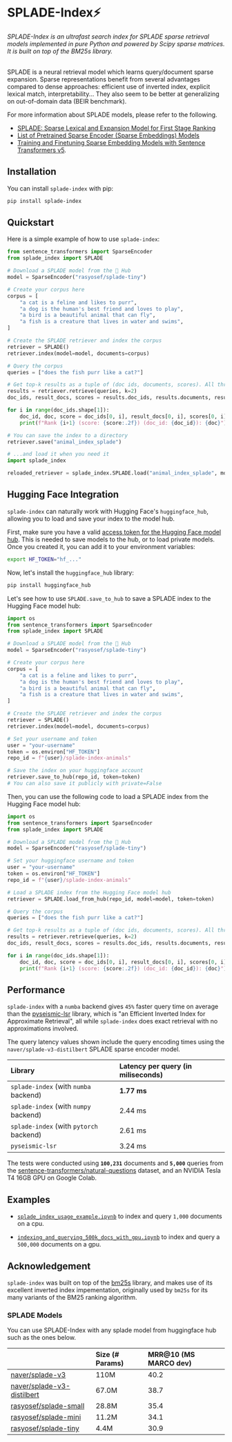 # SPLADE-Index⚡

<i>
SPLADE-Index is an ultrafast search index for SPLADE sparse retrieval models implemented in pure Python and powered by Scipy sparse matrices. It is built on top of the BM25s library.
</i>
<br/><br/>

SPLADE is a neural retrieval model which learns query/document sparse expansion. Sparse representations benefit from several advantages compared to dense approaches: efficient use of inverted index, explicit lexical match, interpretability... They also seem to be better at generalizing on out-of-domain data (BEIR benchmark).

For more information about SPLADE models, please refer to the following. 
 - [SPLADE: Sparse Lexical and Expansion Model for First Stage Ranking](https://arxiv.org/abs/2107.05720)
 - [List of Pretrained Sparse Encoder (Sparse Embeddings) Models](https://sbert.net/docs/sparse_encoder/pretrained_models.html)
 - [Training and Finetuning Sparse Embedding Models with Sentence Transformers v5](https://huggingface.co/blog/train-sparse-encoder).

## Installation

You can install `splade-index` with pip:

```bash
pip install splade-index
```

## Quickstart

Here is a simple example of how to use `splade-index`:

```python
from sentence_transformers import SparseEncoder
from splade_index import SPLADE

# Download a SPLADE model from the 🤗 Hub
model = SparseEncoder("rasyosef/splade-tiny")

# Create your corpus here
corpus = [
    "a cat is a feline and likes to purr",
    "a dog is the human's best friend and loves to play",
    "a bird is a beautiful animal that can fly",
    "a fish is a creature that lives in water and swims",
]

# Create the SPLADE retriever and index the corpus
retriever = SPLADE()
retriever.index(model=model, documents=corpus)

# Query the corpus
queries = ["does the fish purr like a cat?"]

# Get top-k results as a tuple of (doc ids, documents, scores). All three are arrays of shape (n_queries, k).
results = retriever.retrieve(queries, k=2)
doc_ids, result_docs, scores = results.doc_ids, results.documents, results.scores

for i in range(doc_ids.shape[1]):
    doc_id, doc, score = doc_ids[0, i], result_docs[0, i], scores[0, i]
    print(f"Rank {i+1} (score: {score:.2f}) (doc_id: {doc_id}): {doc}")

# You can save the index to a directory
retriever.save("animal_index_splade")

# ...and load it when you need it
import splade_index

reloaded_retriever = splade_index.SPLADE.load("animal_index_splade", model=model)
```


## Hugging Face Integration

`splade-index` can naturally work with Hugging Face's `huggingface_hub`, allowing you to load and save your index to the model hub.

First, make sure you have a valid [access token for the Hugging Face model hub](https://huggingface.co/settings/tokens). This is needed to save models to the hub, or to load private models. Once you created it, you can add it to your environment variables:

```bash
export HF_TOKEN="hf_..."
```

Now, let's install the `huggingface_hub` library:

```bash
pip install huggingface_hub
```

Let's see how to use `SPLADE.save_to_hub` to save a SPLADE index to the Hugging Face model hub:

```python
import os
from sentence_transformers import SparseEncoder
from splade_index import SPLADE

# Download a SPLADE model from the 🤗 Hub
model = SparseEncoder("rasyosef/splade-tiny")

# Create your corpus here
corpus = [
    "a cat is a feline and likes to purr",
    "a dog is the human's best friend and loves to play",
    "a bird is a beautiful animal that can fly",
    "a fish is a creature that lives in water and swims",
]

# Create the SPLADE retriever and index the corpus
retriever = SPLADE()
retriever.index(model=model, documents=corpus)

# Set your username and token
user = "your-username"
token = os.environ["HF_TOKEN"]
repo_id = f"{user}/splade-index-animals"

# Save the index on your huggingface account
retriever.save_to_hub(repo_id, token=token)
# You can also save it publicly with private=False
```

Then, you can use the following code to load a SPLADE index from the Hugging Face model hub:

```python
import os
from sentence_transformers import SparseEncoder
from splade_index import SPLADE

# Download a SPLADE model from the 🤗 Hub
model = SparseEncoder("rasyosef/splade-tiny")

# Set your huggingface username and token
user = "your-username"
token = os.environ["HF_TOKEN"]
repo_id = f"{user}/splade-index-animals"

# Load a SPLADE index from the Hugging Face model hub
retriever = SPLADE.load_from_hub(repo_id, model=model, token=token)

# Query the corpus
queries = ["does the fish purr like a cat?"]

# Get top-k results as a tuple of (doc ids, documents, scores). All three are arrays of shape (n_queries, k).
results = retriever.retrieve(queries, k=2)
doc_ids, result_docs, scores = results.doc_ids, results.documents, results.scores

for i in range(doc_ids.shape[1]):
    doc_id, doc, score = doc_ids[0, i], result_docs[0, i], scores[0, i]
    print(f"Rank {i+1} (score: {score:.2f}) (doc_id: {doc_id}): {doc}")
```

## Performance

`splade-index` with a `numba` backend gives `45%` faster query time on average than the [pyseismic-lsr](https://github.com/TusKANNy/seismic) library, which is "an Efficient Inverted Index for Approximate Retrieval", all while `splade-index` does exact retrieval with no approximations involved. 

The query latency values shown include the query encoding times using the `naver/splade-v3-distilbert` SPLADE sparse encoder model.  

|Library|Latency per query (in miliseconds)|
|:-|:-|
|`splade-index` (with `numba` backend)|**1.77 ms**|
|`splade-index` (with `numpy` backend)|2.44 ms|
|`splade-index` (with `pytorch` backend)|2.61 ms|
|`pyseismic-lsr`|3.24 ms|

The tests were conducted using **`100,231`** documents and **`5,000`** queries from the [sentence-transformers/natural-questions](https://huggingface.co/datasets/sentence-transformers/natural-questions) dataset, and an NVIDIA Tesla T4 16GB GPU on Google Colab. 

## Examples

- [`splade_index_usage_example.ipynb`](examples/splade_index_usage_example.ipynb) to index and query `1,000` documents on a cpu.

- [`indexing_and_querying_500k_docs_with_gpu.ipynb`](examples/indexing_and_querying_500k_docs_with_gpu.ipynb) to index and query a `500,000` documents on a gpu.

## Acknowledgement
`splade-index` was built on top of the [bm25s](https://github.com/xhluca/bm25s) library, and makes use of its excellent inverted index impementation, originally used by `bm25s` for its many variants of the BM25 ranking algorithm. 

### SPLADE Models

You can use SPLADE-Index with any splade model from huggingface hub such as the ones below.

||Size (# Params)|MRR@10 (MS MARCO dev)|
|:---|:----|:-------------------|
|[naver/splade-v3](https://huggingface.co/naver/splade-v3)|110M|40.2|
|[naver/splade-v3-distilbert](https://huggingface.co/naver/splade-v3-distilbert)|67.0M|38.7|
|[rasyosef/splade-small](https://huggingface.co/rasyosef/splade-small)|28.8M|35.4|
|[rasyosef/splade-mini](https://huggingface.co/rasyosef/splade-mini)|11.2M|34.1|
|[rasyosef/splade-tiny](https://huggingface.co/rasyosef/splade-tiny)|4.4M|30.9|

<!-- ## Citation

You can refer to the library with this BibTeX:

```bibtex
@misc{SPLADE-Index,
  title={SPLADE-Index: A Fast Inverted Search Index for SPLADE Sparse Retrieval Models},
  author={Yosef Worku Alemneh},
  url={https://github.com/rasyosef/splade-index},
  year={2025}
} 
``` -->